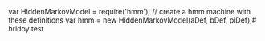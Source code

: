 var HiddenMarkovModel = require('hmm');
// create a hmm machine with these definitions
var hmm = new HiddenMarkovModel(aDef, bDef, piDef);# hridoy
test
